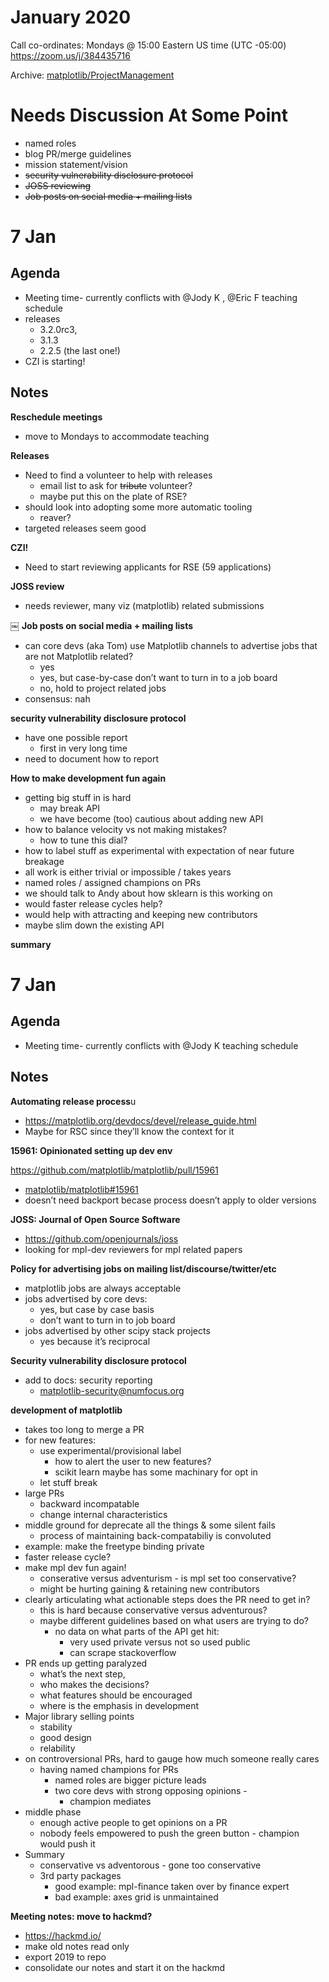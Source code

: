 # January 2020
Call co-ordinates:  Mondays @ 15:00 Eastern US time (UTC -05:00) https://zoom.us/j/384435716
 
Archive: [matplotlib/ProjectManagement](https://github.com/matplotlib/ProjectManagement) 

# Needs Discussion At Some Point
- named roles
- blog PR/merge guidelines
- mission statement/vision
- ~~security vulnerability disclosure protocol~~
- ~~JOSS reviewing~~  
- ~~Job posts on social media + mailing lists~~

# 7 Jan
## Agenda
- Meeting time- currently conflicts with @Jody K , @Eric F teaching schedule
- releases
    - 3.2.0rc3,
    - 3.1.3
    - 2.2.5 (the last one!)
- CZI is starting!


## Notes

**Reschedule meetings**

- move to Mondays to accommodate teaching

**Releases**

- Need to find a volunteer to help with releases
    - email list to ask for ~~tribute~~ volunteer?
    - maybe put this on the plate of RSE?
- should look into adopting some more automatic tooling
    - reaver?
- targeted releases seem good

**CZI!**

- Need to start reviewing applicants for RSE (59 applications)

**JOSS review**

- needs reviewer, many viz (matplotlib) related submissions

￼
**Job posts on social media + mailing lists**

- can core devs (aka Tom) use Matplotlib channels to advertise jobs that are not Matplotlib related?
    - yes
    - yes, but case-by-case don’t want to turn in to a job board
    - no, hold to project related jobs
- consensus: nah

**security vulnerability disclosure protocol**

- have one possible report
    - first in very long time
- need to document how to report

**How to make development fun again**

- getting big stuff in is hard
    - may break API
    - we have become (too) cautious about adding new API
- how to balance velocity vs not making mistakes?
    - how to tune this dial?
- how to label stuff as experimental with expectation of near future breakage
- all work is either trivial or impossible / takes years
- named roles / assigned champions on PRs
- we should talk to Andy about how sklearn is this working on
- would faster release cycles help?
- would help with attracting and keeping new contributors
- maybe slim down the existing API

**summary**


# 7 Jan
## Agenda
- Meeting time- currently conflicts with @Jody K teaching schedule
## Notes

**Automating release process**u

- https://matplotlib.org/devdocs/devel/release_guide.html
- Maybe for RSC since they’ll know the context for it

**15961: Opinionated setting up dev env**

https://github.com/matplotlib/matplotlib/pull/15961

- [matplotlib/matplotlib#15961](https://github.com/matplotlib/matplotlib/pull/15961)
- doesn’t need backport becase process doesn’t apply to older versions

**JOSS: Journal of Open Source Software**

- https://github.com/openjournals/joss
- looking for mpl-dev reviewers for mpl related papers

**Policy for advertising jobs on mailing list/discourse/twitter/etc**

- matplotlib jobs are always acceptable
- jobs advertised by core devs:
    - yes, but case by case basis 
    - don’t want to turn in to job board
- jobs advertised by other scipy stack projects 
    - yes because it’s reciprocal

**Security vulnerability disclosure protocol**

- add to docs: security reporting 
    - matplotlib-security@numfocus.org

**development of matplotlib**

- takes too long to merge a PR
- for new features:
    -  use experimental/provisional label
        - how to alert the user to new features? 
        - scikit learn maybe has some machinary for opt in 
    - let stuff break
- large PRs
    - backward incompatable
    - change internal characteristics
- middle ground for deprecate all the things & some silent fails
    - process of maintaining back-compatabiliy is convoluted
- example: make the freetype binding private
- faster release cycle?
- make mpl dev fun again!
    - conserative versus adventurism - is mpl set too conservative?
    - might be hurting gaining & retaining new contributors 
- clearly articulating what actionable steps does the PR need to get in?
    - this is hard because conservative versus adventurous?
    - maybe different guidelines based on what users are trying to do?
        - no data on what parts of the API get hit:
            - very used private versus not so used public
            - can scrape stackoverflow
- PR ends up getting paralyzed
    - what’s the next step,
    - who makes the decisions?
    - what features should be encouraged
    - where is the emphasis in development
- Major library selling points
    - stability
    - good design
    - relability
- on controversional PRs, hard to gauge how much someone really cares
    - having named champions for PRs 
        - named roles are bigger picture  leads
        - two core devs with strong opposing opinions - 
            - champion mediates 
- middle phase
    - enough active people to get opinions on a PR
    - nobody feels empowered to push the green button - champion would push it
- Summary 
    - conservative vs adventorous -  gone too conservative
    - 3rd party packages 
        - good example: mpl-finance taken over by finance expert
        - bad example: axes grid is unmaintained

**Meeting notes: move to hackmd?**

- https://hackmd.io/
- make old notes read only
- export 2019 to repo
- consolidate our notes and start it on the hackmd



